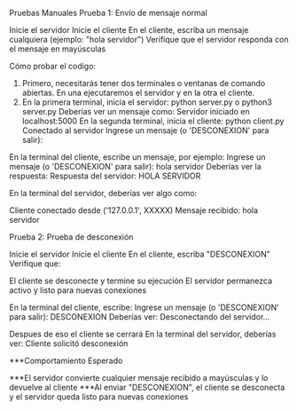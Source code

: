 Pruebas Manuales
Prueba 1: Envío de mensaje normal

Inicie el servidor
Inicie el cliente
En el cliente, escriba un mensaje cualquiera (ejemplo: "hola servidor")
Verifique que el servidor responda con el mensaje en mayúsculas

Cómo probar el codigo:
1. Primero, necesitarás tener dos terminales o ventanas de comando abiertas. En una ejecutaremos el servidor y en la otra el cliente.
2. En la primera terminal, inicia el servidor:
    python server.py o python3 server.py
    Deberías ver un mensaje como:
        Servidor iniciado en localhost:5000
    En la segunda terminal, inicia el cliente:
    python client.py
    Conectado al servidor
    Ingrese un mensaje (o 'DESCONEXION' para salir):

En la terminal del cliente, escribe un mensaje, por ejemplo:
    Ingrese un mensaje (o 'DESCONEXION' para salir): hola servidor
Deberías ver la respuesta:
    Respuesta del servidor: HOLA SERVIDOR

En la terminal del servidor, deberías ver algo como:

Cliente conectado desde ('127.0.0.1', XXXXX)
Mensaje recibido: hola servidor

Prueba 2: Prueba de desconexión

Inicie el servidor
Inicie el cliente
En el cliente, escriba "DESCONEXION"
Verifique que:

El cliente se desconecte y termine su ejecución
El servidor permanezca activo y listo para nuevas conexiones

En la terminal del cliente, escribe:
    Ingrese un mensaje (o 'DESCONEXION' para salir): DESCONEXION
Deberías ver:
    Desconectando del servidor...

Despues de eso el cliente se cerrará
En la terminal del servidor, deberías ver:
    Cliente solicitó desconexión

***Comportamiento Esperado

***El servidor convierte cualquier mensaje recibido a mayúsculas y lo devuelve al cliente
***Al enviar "DESCONEXION", el cliente se desconecta y el servidor queda listo para nuevas conexiones